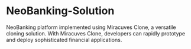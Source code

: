 # NeoBanking-Solution
NeoBanking platform implemented using Miracuves Clone, a versatile cloning solution. With Miracuves Clone, developers can rapidly prototype and deploy sophisticated financial applications.

